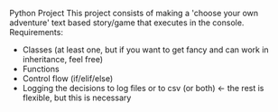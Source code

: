 Python Project
This project consists of making a 'choose your own adventure' text based story/game that executes in the console.
Requirements:
- Classes (at least one, but if you want to get fancy and can work in inheritance, feel free)
- Functions
- Control flow (if/elif/else)
- Logging the decisions to log files or to csv (or both) <- the rest is flexible, but this is necessary